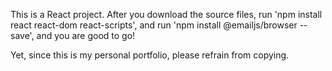 This is a React project.
After you download the source files, run 'npm install react react-dom react-scripts',
and run 'npm install @emailjs/browser --save',
and you are good to go!

Yet, since this is my personal portfolio, please refrain from copying.
